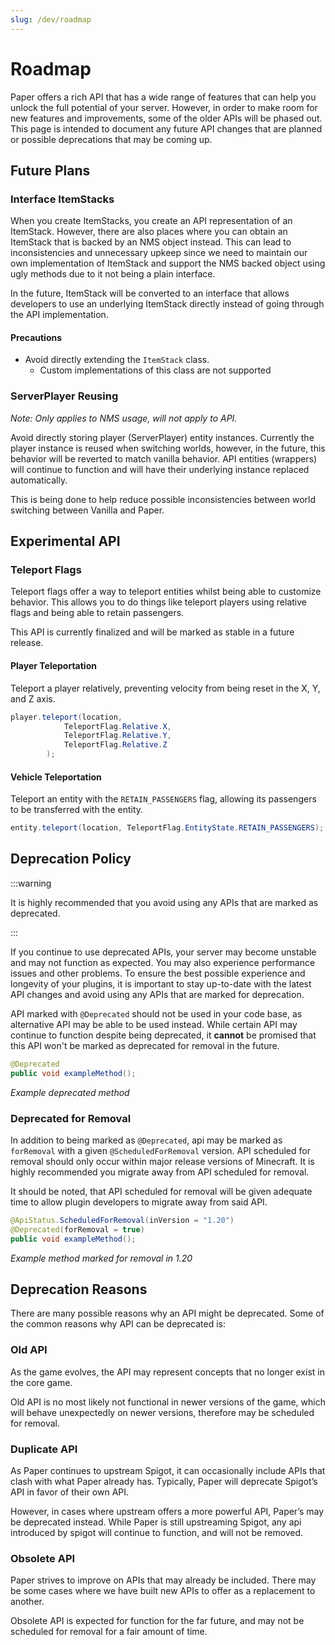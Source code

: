 ```yaml
---
slug: /dev/roadmap
---
```


# Roadmap

Paper offers a rich API that has a wide range of features that can help you unlock the full potential of your server. 
However, in order to make room for new features and improvements, some of the older APIs will be phased out. This page 
is intended to document any future API changes that are planned or possible deprecations that may be coming up. 

## Future Plans


### Interface ItemStacks

When you create ItemStacks, you create an API representation of an ItemStack.
However, there are also places where you can obtain an ItemStack that is backed by an NMS object instead. 
This can lead to inconsistencies and unnecessary upkeep since we need to maintain our own implementation of ItemStack and
support the NMS backed object using ugly methods due to it not being a plain interface.

In the future, ItemStack will be converted to an interface that allows developers to use an underlying 
ItemStack directly instead of going through the API implementation.

#### Precautions
- Avoid directly extending the ``ItemStack`` class.
  - Custom implementations of this class are not supported


### ServerPlayer Reusing    
*Note: Only applies to NMS usage, will not apply to API.*

Avoid directly storing player (ServerPlayer) entity instances. Currently the player instance is reused when switching 
worlds, however, in the future, this behavior will be reverted to match vanilla behavior. API entities (wrappers) will
continue to function and will have their underlying instance replaced automatically.

This is being done to help reduce possible inconsistencies between world switching between Vanilla and Paper.

## Experimental API

### Teleport Flags

Teleport flags offer a way to teleport entities whilst being able to customize behavior.
This allows you to do things like teleport players using relative flags and being able to retain passengers.

This API is currently finalized and will be marked as stable in a future release.

#### Player Teleportation
Teleport a player relatively, preventing velocity from being reset in the X, Y, and Z axis.
```java
player.teleport(location,
            TeleportFlag.Relative.X,
            TeleportFlag.Relative.Y,
            TeleportFlag.Relative.Z
        );
```

#### Vehicle Teleportation
Teleport an entity with the `RETAIN_PASSENGERS` flag, allowing its passengers to be transferred with the entity.
```java
entity.teleport(location, TeleportFlag.EntityState.RETAIN_PASSENGERS);
```

## Deprecation Policy

:::warning

It is highly recommended that you avoid using any APIs that are marked as deprecated.

:::

If you continue to use deprecated APIs, your server may become unstable and may not function as expected.
You may also experience performance issues and other problems. To ensure the best possible experience and longevity
of your plugins, it is important to stay up-to-date with the latest API changes and avoid using any APIs
that are marked for deprecation.


API marked with ``@Deprecated`` should not be used in your code base, as alternative API may be able to be used instead.
While certain API may continue to function despite being deprecated, it **cannot** be promised that this API won't be marked 
as deprecated for removal in the future.
```java
@Deprecated
public void exampleMethod();
```
*Example deprecated method*

### Deprecated for Removal

In addition to being marked as ``@Deprecated``, api may be marked as `forRemoval` with a given ``@ScheduledForRemoval`` version.
API scheduled for removal should only occur within major release versions of Minecraft.
It is highly recommended you migrate away from API scheduled for removal. 

It should be noted, that API scheduled for removal will be given adequate time to allow plugin developers to migrate
away from said API.
```java
@ApiStatus.ScheduledForRemoval(inVersion = "1.20")
@Deprecated(forRemoval = true)
public void exampleMethod();
```
*Example method marked for removal in 1.20*


## Deprecation Reasons

There are many possible reasons why an API might be deprecated.
Some of the common reasons why API can be deprecated is:

### Old API

As the game evolves, the API may represent concepts that no longer exist in the core game.

Old API is no most likely not functional in newer versions of the game, which will behave unexpectedly on newer versions,
therefore may be scheduled for removal.

### Duplicate API

As Paper continues to upstream Spigot, it can occasionally include APIs that clash with what Paper already has. 
Typically, Paper will deprecate Spigot’s API in favor of their own API. 

However, in cases where upstream offers a more powerful API, Paper’s may be deprecated instead.
While Paper is still upstreaming Spigot, any api introduced by spigot will continue to function, and will 
not be removed.

### Obsolete API
Paper strives to improve on APIs that may already be included. There may be some cases where we have built new 
APIs to offer as a replacement to another.

Obsolete API is expected for function for the far future, and may not be scheduled for removal
for a fair amount of time.